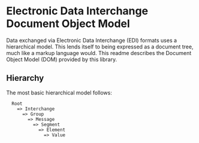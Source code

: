 # Electronic Data Interchange Document Object Model

Data exchanged via Electronic Data Interchange (EDI) formats uses a hierarchical model. This lends itself to being expressed as a document tree, much like a markup language would. This readme describes the Document Object Model (DOM) provided by this library.

## Hierarchy

The most basic hierarchical model follows:
```
  Root
    => Interchange
      => Group
        => Message
          => Segment
            => Element
              => Value
```
